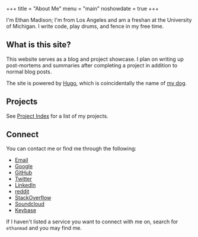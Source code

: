 +++
title = "About Me"
menu = "main"
noshowdate = true
+++

I'm Ethan Madison; I'm from Los Angeles and am a freshan at the University of Michigan.
I write code, play drums, and fence in my free time.

## What is this site?
This website serves as a blog and project showcase. I plan on writing up post-mortems and summaries after completing a project in addition to normal blog posts.

The site is powered by [Hugo](https://www.gohugo.io), which is coincidentally the name of [my dog](https://goo.gl/photos/gBoKEjAPGKBhmByP9 "Hugo the browser history inspector!").

## Projects
See [Project Index](/project-index) for a list of my projects.

## Connect
You can contact me or find me through the following:

  - [Email](mailto:hello@ethanmad.com)
  - [Google](https://google.com/+ethanmad)
  - [GitHub](https://github.com/ethanmad)
  - [Twitter](https://twitter.com/_ethanmad)
  - [LinkedIn](https://linkedin.com/in/ethanmadison)
  - [reddit](https://reddit.com/u/ethanmad)
  - [StackOverflow](http://stackoverflow.com/users/2264460/ethanmad)
  - [Soundcloud](https://soundcloud.com/ethanmad)
  - [Keybase](https://keybase.io/ethanmad "Find my PGP keys here")

If I haven't listed a service you want to connect with me on, search for `ethanmad` and you may find me.
